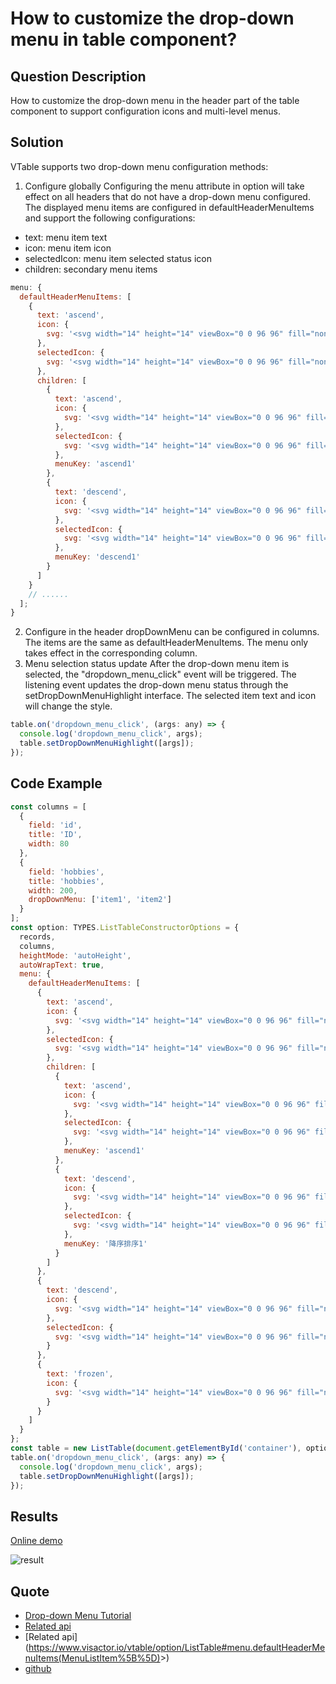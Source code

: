 # How to customize the drop-down menu in table component?

## Question Description

How to customize the drop-down menu in the header part of the table component to support configuration icons and multi-level menus.

## Solution

VTable supports two drop-down menu configuration methods:

1. Configure globally
   Configuring the menu attribute in option will take effect on all headers that do not have a drop-down menu configured. The displayed menu items are configured in defaultHeaderMenuItems and support the following configurations:

- text: menu item text
- icon: menu item icon
- selectedIcon: menu item selected status icon
- children: secondary menu items

```javascript
menu: {
  defaultHeaderMenuItems: [
    {
      text: 'ascend',
      icon: {
        svg: '<svg width="14" height="14" viewBox="0 0 96 96" fill="none" xmlns="http://www.w3.org/2000/svg"><path fill-rule="evenodd" clip-rule="evenodd" d="M71 24L88 41.0286V53.0005L74.996 39.9755L74.9968 88.0005H66.9968L66.996 39.9835L54 53.0005V41.0286L71 24ZM48 80V88H8V80H48ZM48 44V52H8V44H48ZM88 8V16H8V8H88Z" fill="#2e2f32" fill-opacity="0.9"></path></svg>'
      },
      selectedIcon: {
        svg: '<svg width="14" height="14" viewBox="0 0 96 96" fill="none" xmlns="http://www.w3.org/2000/svg"><path fill-rule="evenodd" clip-rule="evenodd" d="M71 24L88 41.0286V53.0005L74.996 39.9755L74.9968 88.0005H66.9968L66.996 39.9835L54 53.0005V41.0286L71 24ZM48 80V88H8V80H48ZM48 44V52H8V44H48ZM88 8V16H8V8H88Z" fill="rgb(55,145,255)" fill-opacity="0.9"></path></svg>'
      },
      children: [
        {
          text: 'ascend',
          icon: {
            svg: '<svg width="14" height="14" viewBox="0 0 96 96" fill="none" xmlns="http://www.w3.org/2000/svg"><path fill-rule="evenodd" clip-rule="evenodd" d="M71 24L88 41.0286V53.0005L74.996 39.9755L74.9968 88.0005H66.9968L66.996 39.9835L54 53.0005V41.0286L71 24ZM48 80V88H8V80H48ZM48 44V52H8V44H48ZM88 8V16H8V8H88Z" fill="#2e2f32" fill-opacity="0.9"></path></svg>'
          },
          selectedIcon: {
            svg: '<svg width="14" height="14" viewBox="0 0 96 96" fill="none" xmlns="http://www.w3.org/2000/svg"><path fill-rule="evenodd" clip-rule="evenodd" d="M71 24L88 41.0286V53.0005L74.996 39.9755L74.9968 88.0005H66.9968L66.996 39.9835L54 53.0005V41.0286L71 24ZM48 80V88H8V80H48ZM48 44V52H8V44H48ZM88 8V16H8V8H88Z" fill="rgb(55,145,255)" fill-opacity="0.9"></path></svg>'
          },
          menuKey: 'ascend1'
        },
        {
          text: 'descend',
          icon: {
            svg: '<svg width="14" height="14" viewBox="0 0 96 96" fill="none" xmlns="http://www.w3.org/2000/svg"><path fill-rule="evenodd" clip-rule="evenodd" d="M71 89.0005L54 71.9719L54 60L67.004 73.025L67.0032 25L75.0032 25L75.004 73.017L88 60V71.9719L71 89.0005ZM48 81V89H8V81H48ZM48 45V53H8V45H48ZM88 9V17H8V9H88Z" fill="#2e2f32" fill-opacity="0.9"></path></svg>'
          },
          selectedIcon: {
            svg: '<svg width="14" height="14" viewBox="0 0 96 96" fill="none" xmlns="http://www.w3.org/2000/svg"><path fill-rule="evenodd" clip-rule="evenodd" d="M71 89.0005L54 71.9719L54 60L67.004 73.025L67.0032 25L75.0032 25L75.004 73.017L88 60V71.9719L71 89.0005ZM48 81V89H8V81H48ZM48 45V53H8V45H48ZM88 9V17H8V9H88Z" fill="rgb(55,145,255)" fill-opacity="0.9"></path></svg>'
          },
          menuKey: 'descend1'
        }
      ]
    }
    // ......
  ];
}
```

2. Configure in the header
   dropDownMenu can be configured in columns. The items are the same as defaultHeaderMenuItems. The menu only takes effect in the corresponding column.
3. Menu selection status update
   After the drop-down menu item is selected, the "dropdown_menu_click" event will be triggered. The listening event updates the drop-down menu status through the setDropDownMenuHighlight interface. The selected item text and icon will change the style.

```javascript
table.on('dropdown_menu_click', (args: any) => {
  console.log('dropdown_menu_click', args);
  table.setDropDownMenuHighlight([args]);
});
```

## Code Example

```javascript
const columns = [
  {
    field: 'id',
    title: 'ID',
    width: 80
  },
  {
    field: 'hobbies',
    title: 'hobbies',
    width: 200,
    dropDownMenu: ['item1', 'item2']
  }
];
const option: TYPES.ListTableConstructorOptions = {
  records,
  columns,
  heightMode: 'autoHeight',
  autoWrapText: true,
  menu: {
    defaultHeaderMenuItems: [
      {
        text: 'ascend',
        icon: {
          svg: '<svg width="14" height="14" viewBox="0 0 96 96" fill="none" xmlns="http://www.w3.org/2000/svg"><path fill-rule="evenodd" clip-rule="evenodd" d="M71 24L88 41.0286V53.0005L74.996 39.9755L74.9968 88.0005H66.9968L66.996 39.9835L54 53.0005V41.0286L71 24ZM48 80V88H8V80H48ZM48 44V52H8V44H48ZM88 8V16H8V8H88Z" fill="#2e2f32" fill-opacity="0.9"></path></svg>'
        },
        selectedIcon: {
          svg: '<svg width="14" height="14" viewBox="0 0 96 96" fill="none" xmlns="http://www.w3.org/2000/svg"><path fill-rule="evenodd" clip-rule="evenodd" d="M71 24L88 41.0286V53.0005L74.996 39.9755L74.9968 88.0005H66.9968L66.996 39.9835L54 53.0005V41.0286L71 24ZM48 80V88H8V80H48ZM48 44V52H8V44H48ZM88 8V16H8V8H88Z" fill="rgb(55,145,255)" fill-opacity="0.9"></path></svg>'
        },
        children: [
          {
            text: 'ascend',
            icon: {
              svg: '<svg width="14" height="14" viewBox="0 0 96 96" fill="none" xmlns="http://www.w3.org/2000/svg"><path fill-rule="evenodd" clip-rule="evenodd" d="M71 24L88 41.0286V53.0005L74.996 39.9755L74.9968 88.0005H66.9968L66.996 39.9835L54 53.0005V41.0286L71 24ZM48 80V88H8V80H48ZM48 44V52H8V44H48ZM88 8V16H8V8H88Z" fill="#2e2f32" fill-opacity="0.9"></path></svg>'
            },
            selectedIcon: {
              svg: '<svg width="14" height="14" viewBox="0 0 96 96" fill="none" xmlns="http://www.w3.org/2000/svg"><path fill-rule="evenodd" clip-rule="evenodd" d="M71 24L88 41.0286V53.0005L74.996 39.9755L74.9968 88.0005H66.9968L66.996 39.9835L54 53.0005V41.0286L71 24ZM48 80V88H8V80H48ZM48 44V52H8V44H48ZM88 8V16H8V8H88Z" fill="rgb(55,145,255)" fill-opacity="0.9"></path></svg>'
            },
            menuKey: 'ascend1'
          },
          {
            text: 'descend',
            icon: {
              svg: '<svg width="14" height="14" viewBox="0 0 96 96" fill="none" xmlns="http://www.w3.org/2000/svg"><path fill-rule="evenodd" clip-rule="evenodd" d="M71 89.0005L54 71.9719L54 60L67.004 73.025L67.0032 25L75.0032 25L75.004 73.017L88 60V71.9719L71 89.0005ZM48 81V89H8V81H48ZM48 45V53H8V45H48ZM88 9V17H8V9H88Z" fill="#2e2f32" fill-opacity="0.9"></path></svg>'
            },
            selectedIcon: {
              svg: '<svg width="14" height="14" viewBox="0 0 96 96" fill="none" xmlns="http://www.w3.org/2000/svg"><path fill-rule="evenodd" clip-rule="evenodd" d="M71 89.0005L54 71.9719L54 60L67.004 73.025L67.0032 25L75.0032 25L75.004 73.017L88 60V71.9719L71 89.0005ZM48 81V89H8V81H48ZM48 45V53H8V45H48ZM88 9V17H8V9H88Z" fill="rgb(55,145,255)" fill-opacity="0.9"></path></svg>'
            },
            menuKey: '降序排序1'
          }
        ]
      },
      {
        text: 'descend',
        icon: {
          svg: '<svg width="14" height="14" viewBox="0 0 96 96" fill="none" xmlns="http://www.w3.org/2000/svg"><path fill-rule="evenodd" clip-rule="evenodd" d="M71 89.0005L54 71.9719L54 60L67.004 73.025L67.0032 25L75.0032 25L75.004 73.017L88 60V71.9719L71 89.0005ZM48 81V89H8V81H48ZM48 45V53H8V45H48ZM88 9V17H8V9H88Z" fill="#2e2f32" fill-opacity="0.9"></path></svg>'
        },
        selectedIcon: {
          svg: '<svg width="14" height="14" viewBox="0 0 96 96" fill="none" xmlns="http://www.w3.org/2000/svg"><path fill-rule="evenodd" clip-rule="evenodd" d="M71 89.0005L54 71.9719L54 60L67.004 73.025L67.0032 25L75.0032 25L75.004 73.017L88 60V71.9719L71 89.0005ZM48 81V89H8V81H48ZM48 45V53H8V45H48ZM88 9V17H8V9H88Z" fill="rgb(55,145,255)" fill-opacity="0.9"></path></svg>'
        }
      },
      {
        text: 'frozen',
        icon: {
          svg: '<svg width="14" height="14" viewBox="0 0 96 96" fill="none" xmlns="http://www.w3.org/2000/svg"><path fill-rule="evenodd" clip-rule="evenodd" d="M8 8H22V88H8V8ZM34 88V8H88V88H34ZM80 16H42V80H80V16Z" fill="#2e2f32" fill-opacity="0.9"></path></svg>'
        }
      }
    ]
  }
};
const table = new ListTable(document.getElementById('container'), option);
table.on('dropdown_menu_click', (args: any) => {
  console.log('dropdown_menu_click', args);
  table.setDropDownMenuHighlight([args]);
});
```

## Results

[Online demo](https://codesandbox.io/s/vtable-dropdown-menu-wn4gl3)

![result](/vtable/faq/16-1.png)

## Quote

- [Drop-down Menu Tutorial](https://www.visactor.io/vtable/guide/components/dropdown)
- [Related api](https://www.visactor.io/vtable/option/ListTable-columns-text#dropDownMenu)
- [Related api](<https://www.visactor.io/vtable/option/ListTable#menu.defaultHeaderMenuItems(MenuListItem%5B%5D)>>)
- [github](https://github.com/VisActor/VTable)
